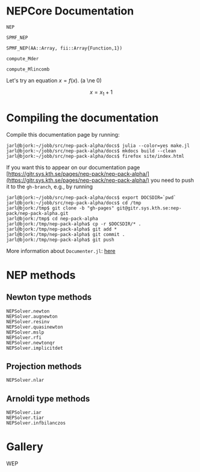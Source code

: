 
# NEPCore Documentation



```@docs
NEP
```

```@docs
SPMF_NEP
```

```@docs
SPMF_NEP(AA::Array, fii::Array{Function,1}) 
```

```@docs
compute_Mder
```


```@docs
compute_Mlincomb
```

Let's try an equation $x=f(x)$. \(a \ne 0\)

```math
x=x_1+1
```

# Compiling the documentation

Compile this documentation page by running:
```
jarl@bjork:~/jobb/src/nep-pack-alpha/docs$ julia --color=yes make.jl
jarl@bjork:~/jobb/src/nep-pack-alpha/docs$ mkdocs build --clean
jarl@bjork:~/jobb/src/nep-pack-alpha/docs$ firefox site/index.html
```
If you want this to appear on our documentation page
[https://gitr.sys.kth.se/pages/nep-pack/nep-pack-alpha/](https://gitr.sys.kth.se/pages/nep-pack/nep-pack-alpha/)
you need to push it to the `gh-branch`, e.g.,  by running
```
jarl@bjork:~/jobb/src/nep-pack-alpha/docs$ export DOCSDIR=`pwd`
jarl@bjork:~/jobb/src/nep-pack-alpha/docs$ cd /tmp
jarl@bjork:/tmp$ git clone -b "gh-pages" git@gitr.sys.kth.se:nep-pack/nep-pack-alpha.git
jarl@bjork:/tmp$ cd nep-pack-alpha
jarl@bjork:/tmp/nep-pack-alpha$ cp -r $DOCSDIR/* .
jarl@bjork:/tmp/nep-pack-alpha$ git add *
jarl@bjork:/tmp/nep-pack-alpha$ git commit .
jarl@bjork:/tmp/nep-pack-alpha$ git push
```


More information about `Documenter.jl`: [here](https://juliadocs.github.io/Documenter.jl/v0.1.3/man/guide/#Package-Guide-1)




# NEP methods

## Newton type methods
```@docs
NEPSolver.newton
NEPSolver.augnewton
NEPSolver.resinv
NEPSolver.quasinewton
NEPSolver.mslp
NEPSolver.rfi
NEPSolver.newtonqr
NEPSolver.implicitdet
```
## Projection methods
```@docs
NEPSolver.nlar
```
## Arnoldi type methods
```@docs
NEPSolver.iar
NEPSolver.tiar
NEPSolver.infbilanczos
```





# Gallery

WEP


